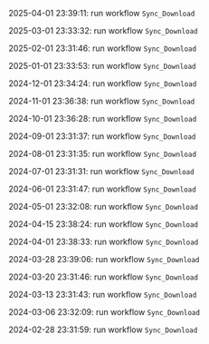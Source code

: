 2025-04-01 23:39:11: run workflow `Sync_Download` 

2025-03-01 23:33:32: run workflow `Sync_Download` 

2025-02-01 23:31:46: run workflow `Sync_Download` 

2025-01-01 23:33:53: run workflow `Sync_Download` 

2024-12-01 23:34:24: run workflow `Sync_Download` 

2024-11-01 23:36:38: run workflow `Sync_Download` 

2024-10-01 23:36:28: run workflow `Sync_Download` 

2024-09-01 23:31:37: run workflow `Sync_Download` 

2024-08-01 23:31:35: run workflow `Sync_Download` 

2024-07-01 23:31:31: run workflow `Sync_Download` 

2024-06-01 23:31:47: run workflow `Sync_Download` 

2024-05-01 23:32:08: run workflow `Sync_Download` 

2024-04-15 23:38:24: run workflow `Sync_Download` 

2024-04-01 23:38:33: run workflow `Sync_Download` 

2024-03-28 23:39:06: run workflow `Sync_Download` 

2024-03-20 23:31:46: run workflow `Sync_Download` 

2024-03-13 23:31:43: run workflow `Sync_Download` 

2024-03-06 23:32:09: run workflow `Sync_Download` 

2024-02-28 23:31:59: run workflow `Sync_Download` 


